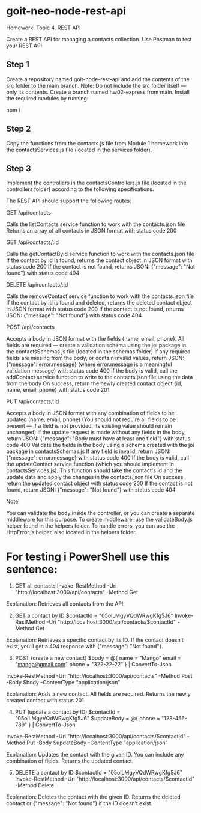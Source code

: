 # goit-neo-node-rest-api

Homework. Topic 4. REST API

Create a REST API for managing a contacts collection. Use Postman to test your REST API.

## Step 1

Create a repository named goit-node-rest-api and add the contents of the src folder to the main branch.
Note: Do not include the src folder itself — only its contents.
Create a branch named hw02-express from main.
Install the required modules by running:


npm i


## Step 2

Copy the functions from the contacts.js file from Module 1 homework into the contactsServices.js file (located in the services folder).



## Step 3

Implement the controllers in the contactsControllers.js file (located in the controllers folder) according to the following specifications.


The REST API should support the following routes:

GET /api/contacts

Calls the listContacts service function to work with the contacts.json file
Returns an array of all contacts in JSON format with status code 200


GET /api/contacts/:id

Calls the getContactById service function to work with the contacts.json file
If the contact by id is found, returns the contact object in JSON format with status code 200
If the contact is not found, returns JSON: {"message": "Not found"} with status code 404


DELETE /api/contacts/:id

Calls the removeContact service function to work with the contacts.json file
If the contact by id is found and deleted, returns the deleted contact object in JSON format with status code 200
If the contact is not found, returns JSON: {"message": "Not found"} with status code 404


POST /api/contacts

Accepts a body in JSON format with the fields {name, email, phone}. All fields are required — create a validation schema using the joi package in the contactsSchemas.js file (located in the schemas folder)
If any required fields are missing from the body, or contain invalid values, return JSON: {"message": error.message} (where error.message is a meaningful validation message) with status code 400
If the body is valid, call the addContact service function to write to the contacts.json file using the data from the body
On success, return the newly created contact object {id, name, email, phone} with status code 201


PUT /api/contacts/:id

Accepts a body in JSON format with any combination of fields to be updated (name, email, phone)
(You should not require all fields to be present — if a field is not provided, its existing value should remain unchanged)
If the update request is made without any fields in the body, return JSON: {"message": "Body must have at least one field"} with status code 400
Validate the fields in the body using a schema created with the joi package in contactsSchemas.js
If any field is invalid, return JSON: {"message": error.message} with status code 400
If the body is valid, call the updateContact service function (which you should implement in contactsServices.js). This function should take the contact's id and the update data and apply the changes in the contacts.json file
On success, return the updated contact object with status code 200
If the contact is not found, return JSON: {"message": "Not found"} with status code 404


Note! 


You can validate the body inside the controller, or you can create a separate middleware for this purpose. To create middleware, use the validateBody.js helper found in the helpers folder.
To handle errors, you can use the HttpError.js helper, also located in the helpers folder.


# For testing i PowerShell use this sentence:

1. GET all contacts
Invoke-RestMethod -Uri "http://localhost:3000/api/contacts" -Method Get


Explanation: Retrieves all contacts from the API.

2. GET a contact by ID
$contactId = "05olLMgyVQdWRwgKfg5J6"
Invoke-RestMethod -Uri "http://localhost:3000/api/contacts/$contactId" -Method Get


Explanation: Retrieves a specific contact by its ID. If the contact doesn’t exist, you’ll get a 404 response with {"message": "Not found"}.

3. POST (create a new contact)
$body = @{
    name  = "Mango"
    email = "mango@gmail.com"
    phone = "322-22-22"
} | ConvertTo-Json

Invoke-RestMethod -Uri "http://localhost:3000/api/contacts" -Method Post -Body $body -ContentType "application/json"


Explanation: Adds a new contact. All fields are required. Returns the newly created contact with status 201.

4. PUT (update a contact by ID)
$contactId = "05olLMgyVQdWRwgKfg5J6"
$updateBody = @{
    phone = "123-456-789"
} | ConvertTo-Json

Invoke-RestMethod -Uri "http://localhost:3000/api/contacts/$contactId" -Method Put -Body $updateBody -ContentType "application/json"


Explanation: Updates the contact with the given ID. You can include any combination of fields. Returns the updated contact.

5. DELETE a contact by ID
$contactId = "05olLMgyVQdWRwgKfg5J6"
Invoke-RestMethod -Uri "http://localhost:3000/api/contacts/$contactId" -Method Delete


Explanation: Deletes the contact with the given ID. Returns the deleted contact or {"message": "Not found"} if the ID doesn’t exist.